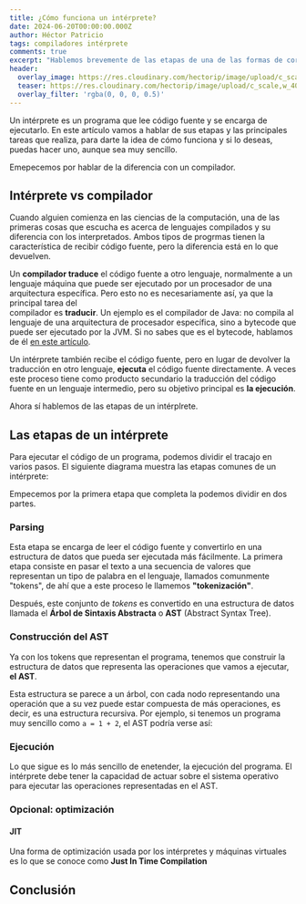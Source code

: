 ```yaml
---
title: ¿Cómo funciona un intérprete?
date: 2024-06-20T00:00:00.000Z
author: Héctor Patricio
tags: compiladores intérprete
comments: true
excerpt: "Hablemos brevemente de las etapas de una de las formas de correr tu código: un intérprete."
header:
  overlay_image: https://res.cloudinary.com/hectorip/image/upload/c_scale,w_1400/v1721878999/daniele-levis-pelusi-FLEZ4rYjP0w-unsplash_auzjkk.jpg
  teaser: https://res.cloudinary.com/hectorip/image/upload/c_scale,w_400/v1721878999/daniele-levis-pelusi-FLEZ4rYjP0w-unsplash_auzjkk.jpg
  overlay_filter: 'rgba(0, 0, 0, 0.5)'
---
```


Un intérprete es un programa que lee código fuente y se encarga de
ejecutarlo. En este artículo vamos a hablar de sus etapas y las principales
tareas que realiza, para darte la idea de cómo funciona y si lo deseas, puedas
hacer uno, aunque sea muy sencillo.

Emepecemos por hablar de la diferencia con un compilador.

## Intérprete vs compilador

Cuando alguien comienza en las ciencias de la computación, una de las primeras
cosas que escucha es acerca de lenguajes compilados y su diferencia con los
interpretados. Ambos tipos de progrmas tienen la característica de recibir
código fuente, pero la diferencia está en lo que devuelven.

Un **compilador traduce** el código fuente a otro lenguaje, normalmente a un
lenguaje máquina que puede ser ejecutado por un procesador de una arquitectura
específica. Pero esto no es necesariamente así, ya que la principal tarea del  
compilador es **traducir**. Un ejemplo es el compilador de Java:
no compila al lenguaje de una arquitectura de procesador específica, sino a
bytecode que puede ser ejecutado por la JVM. Si no sabes que es el bytecode,
hablamos de él [en este artículo](/2023/01/22/entendiendo-el-bytecode.html).

Un intérprete también recibe el código fuente, pero en lugar de devolver la
traducción en otro lenguaje, **ejecuta** el código fuente directamente. A veces
este proceso tiene como producto secundario la traducción del código fuente
en un lenguaje intermedio, pero su objetivo principal es **la ejecución**.

Ahora sí hablemos de las etapas de un intérplrete.

## Las etapas de un intérprete

Para ejecutar el código de un programa, podemos dividir el tracajo en varios
pasos. El siguiente diagrama muestra las etapas comunes de un intérprete:

Empecemos por la primera etapa que completa la podemos dividir en dos partes.

### Parsing

Esta etapa se encarga de leer el código fuente y convertirlo en una estructura
de datos que pueda ser ejecutada más fácilmente. La primera etapa consiste en
pasar el texto a una secuencia de valores que representan un tipo de palabra
en el lenguaje, llamados comunmente "tokens", de ahí que a este proceso le
llamemos **"tokenización"**.

Después, este conjunto de _tokens_ es convertido en una estructura de datos
llamada el **Árbol de Sintaxis Abstracta** o **AST** (Abstract Syntax Tree).

### Construcción del AST

Ya con los tokens que representan el programa, tenemos que construir la
estructura de datos que representa las operaciones que vamos a ejecutar, **el
AST**.

Esta estructura se parece a un árbol, con cada nodo representando una operación
que a su vez puede estar compuesta de más operaciones, es decir, es una
estructura recursiva. Por ejemplo, si tenemos un programa muy sencillo como
`a = 1 + 2`, el AST podría verse así:

### Ejecución

Lo que sigue es lo más sencillo de enetender, la ejecución del programa. El
intérprete debe tener la capacidad de actuar sobre el sistema operativo para
ejecutar las operaciones representadas en el AST.

### Opcional: optimización

#### JIT

Una forma de optimización usada por los intérpretes y máquinas virtuales es lo
que se conoce como **Just In Time Compilation**

## Conclusión
